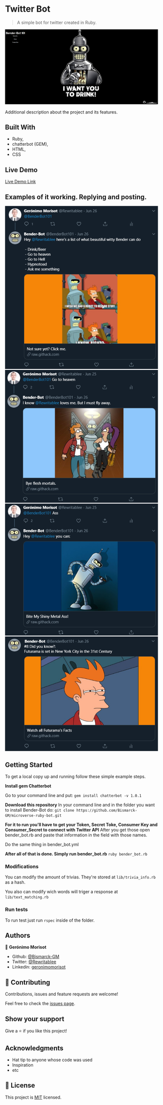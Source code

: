 # Twitter Bot 

> A simple bot for twitter created in Ruby.

![screenshot](/src/img/BenderBotPage.png)

Additional description about the project and its features.

## Built With

- Ruby,
- chatterbot (GEM),
- HTML,
- CSS

## Live Demo

[Live Demo Link](https://twitter.com/BenderBot101)

## Examples of it working. Replying and posting.

![screenshot](/src/img/Screenshot10.png)
![screenshot](/src/img/Screenshot11.png)
![screenshot](/src/img/Screenshot12.png)
![screenshot](/src/img/Screenshot13.png)

## Getting Started

To get a local copy up and running follow these simple example steps.

**Install gem Chatterbot**

Go to your command line and put:
```gem install chatterbot -v 1.0.1 ```

**Download this repository**
In your command line and in the folder you want to install Bender-Bot do:
```git clone https://github.com/Bismarck-GM/microverse-ruby-bot.git ```

**For it to run you'll have to get your Token, Secret Toke, Consumer Key and Consumer_Secret to connect with Twitter API**
After you get those open bender_bot.rb and paste that information in the field with those names.

Do the same thing in bender_bot.yml

**After all of that is done. Simply run bender_bot.rb**
```ruby bender_bot.rb```


### Modifications

You can modify the amount of trivias. They're stored at ```lib/trivia_info.rb``` as a hash.

You also can modify wich words will triger a response at ```lib/text_matching.rb```

### Run tests

To run test just run ```rspec``` inside of the folder.


## Authors

👤 **Gerónimo Morisot**

- Github: [@Bismarck-GM](https://github.com/Bismarck-GM)
- Twitter: [@Rewritablee](https://twitter.com/Rewritablee)
- Linkedin: [geronimomorisot](https://linkedin.com/in/geronimomorisot)


## 🤝 Contributing

Contributions, issues and feature requests are welcome!

Feel free to check the [issues page](issues/).

## Show your support

Give a ⭐️ if you like this project!

## Acknowledgments

- Hat tip to anyone whose code was used
- Inspiration
- etc

## 📝 License

This project is [MIT](lic.url) licensed.
